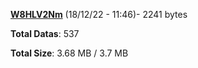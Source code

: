 [**W8HLV2Nm**](/data/W8HLV2Nm.txt) (18/12/22 - 11:46)- 2241 bytes

**Total Datas**: 537

**Total Size**: 3.68 MB / 3.7 MB